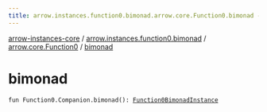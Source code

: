 ```yaml
---
title: arrow.instances.function0.bimonad.arrow.core.Function0.bimonad - arrow-instances-core
---
```


[arrow-instances-core](../../index.html) / [arrow.instances.function0.bimonad](../index.html) / [arrow.core.Function0](index.html) / [bimonad](./bimonad.html)

# bimonad

`fun Function0.Companion.bimonad(): `[`Function0BimonadInstance`](../../arrow.instances/-function0-bimonad-instance/index.html)
